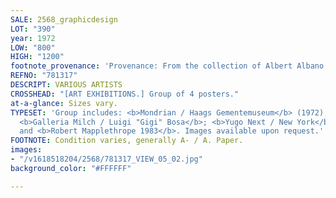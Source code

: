 ```yaml
---
SALE: 2568_graphicdesign
LOT: "390"
year: 1972
LOW: "800"
HIGH: "1200"
footnote_provenance: 'Provenance: From the collection of Albert Albano.'
REFNO: "781317"
DESCRIPT: VARIOUS ARTISTS
CROSSHEAD: "[ART EXHIBITIONS.] Group of 4 posters."
at-a-glance: Sizes vary.
TYPESET: 'Group includes: <b>Mondrian / Haags Gementemuseum</b> (1972), by Schuitema;
  <b>Galleria Milch / Luigi "Gigi" Bosa</b>; <b>Yugo Next / New York</b> (circa 1997);
  and <b>Robert Mapplethrope 1983</b>. Images available upon request.'
FOOTNOTE: Condition varies, generally A- / A. Paper.
images:
- "/v1618518204/2568/781317_VIEW_05_02.jpg"
background_color: "#FFFFFF"

---
```


